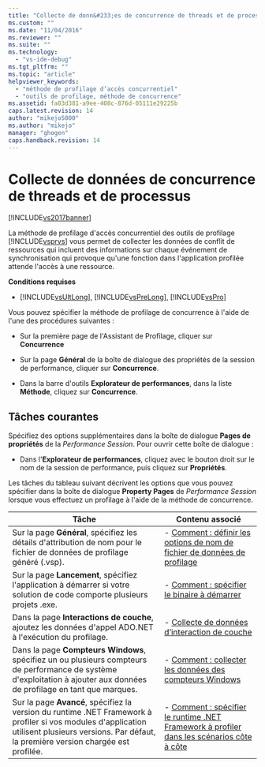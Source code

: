 ```yaml
---
title: "Collecte de donn&#233;es de concurrence de threads et de processus | Microsoft Docs"
ms.custom: ""
ms.date: "11/04/2016"
ms.reviewer: ""
ms.suite: ""
ms.technology: 
  - "vs-ide-debug"
ms.tgt_pltfrm: ""
ms.topic: "article"
helpviewer_keywords: 
  - "méthode de profilage d’accès concurrentiel"
  - "outils de profilage, méthode de concurrence"
ms.assetid: fa03d381-a9ee-408c-876d-05111e29225b
caps.latest.revision: 14
author: "mikejo5000"
ms.author: "mikejo"
manager: "ghogen"
caps.handback.revision: 14
---
```

# Collecte de donn&#233;es de concurrence de threads et de processus
[!INCLUDE[vs2017banner](../code-quality/includes/vs2017banner.md)]

La méthode de profilage d'accès concurrentiel des outils de profilage [!INCLUDE[vsprvs](../code-quality/includes/vsprvs_md.md)] vous permet de collecter les données de conflit de ressources qui incluent des informations sur chaque événement de synchronisation qui provoque qu'une fonction dans l'application profilée attende l'accès à une ressource.  
  
 **Conditions requises**  
  
-   [!INCLUDE[vsUltLong](../code-quality/includes/vsultlong_md.md)], [!INCLUDE[vsPreLong](../code-quality/includes/vsprelong_md.md)], [!INCLUDE[vsPro](../code-quality/includes/vspro_md.md)]  
  
 Vous pouvez spécifier la méthode de profilage de concurrence à l'aide de l'une des procédures suivantes :  
  
-   Sur la première page de l'Assistant de Profilage, cliquer sur **Concurrence**  
  
-   Sur la page **Général** de la boîte de dialogue des propriétés de la session de performance, cliquer sur **Concurrence**.  
  
-   Dans la barre d'outils **Explorateur de performances**, dans la liste **Méthode**, cliquez sur **Concurrence**.  
  
## Tâches courantes  
 Spécifiez des options supplémentaires dans la boîte de dialogue **Pages de propriétés** de la *Performance Session*.  Pour ouvrir cette boîte de dialogue :  
  
-   Dans l'**Explorateur de performances**, cliquez avec le bouton droit sur le nom de la session de performance, puis cliquez sur **Propriétés**.  
  
 Les tâches du tableau suivant décrivent les options que vous pouvez spécifier dans la boîte de dialogue **Property Pages** de *Performance Session* lorsque vous effectuez un profilage à l'aide de la méthode de concurrence.  
  
|Tâche|Contenu associé|  
|-----------|---------------------|  
|Sur la page **Général**, spécifiez les détails d'attribution de nom pour le fichier de données de profilage généré \(.vsp\).|-   [Comment : définir les options de nom de fichier de données de profilage](../profiling/how-to-set-performance-data-file-name-options.md)|  
|Sur la page **Lancement**, spécifiez l'application à démarrer si votre solution de code comporte plusieurs projets .exe.|-   [Comment : spécifier le binaire à démarrer](../profiling/how-to-specify-the-binary-to-start.md)|  
|Dans la page **Interactions de couche**, ajoutez les données d'appel ADO.NET à l'exécution du profilage.|-   [Collecte de données d’interaction de couche](../profiling/collecting-tier-interaction-data.md)|  
|Dans la page **Compteurs Windows**, spécifiez un ou plusieurs compteurs de performance de système d'exploitation à ajouter aux données de profilage en tant que marques.|-   [Comment : collecter les données des compteurs Windows](../profiling/how-to-collect-windows-counter-data.md)|  
|Sur la page **Avancé**, spécifiez la version du runtime .NET Framework à profiler si vos modules d'application utilisent plusieurs versions.  Par défaut, la première version chargée est profilée.|-   [Comment : spécifier le runtime .NET Framework à profiler dans les scénarios côte à côte](../Topic/How%20to:%20Specify%20the%20.NET%20Framework%20Runtime.md)|
